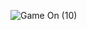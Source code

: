 
![Game On (10)](https://github.com/naldo178/NALDO_SILVA.github.io/assets/87744405/948998cc-89a8-4820-a950-fb9c16392409)
